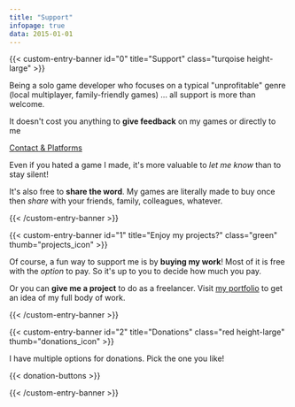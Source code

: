```yaml
---
title: "Support"
infopage: true
data: 2015-01-01
---
```


{{< custom-entry-banner id="0" title="Support" class="turqoise height-large" >}}

Being a solo game developer who focuses on a typical "unprofitable" genre (local multiplayer, family-friendly games) ... all support is more than welcome.

It doesn't cost you anything to **give feedback** on my games or directly to me

<a href="/info/contact" class="btn">Contact & Platforms</a>

Even if you hated a game I made, it's more valuable to _let me know_ than to stay silent!

It's also free to **share the word**. My games are literally made to buy once then _share_ with your friends, family, colleagues, whatever.

{{< /custom-entry-banner >}}

{{< custom-entry-banner id="1" title="Enjoy my projects?" class="green" thumb="projects_icon" >}}

Of course, a fun way to support me is by **buying my work**! Most of it is free with the _option_ to pay. So it's up to you to decide how much you pay.

Or you can **give me a project** to do as a freelancer. Visit [my portfolio](https://rodepanda.com) to get an idea of my full body of work.

{{< /custom-entry-banner >}}

{{< custom-entry-banner id="2" title="Donations" class="red height-large" thumb="donations_icon" >}}

I have multiple options for donations. Pick the one you like!

{{< donation-buttons >}}

{{< /custom-entry-banner >}}